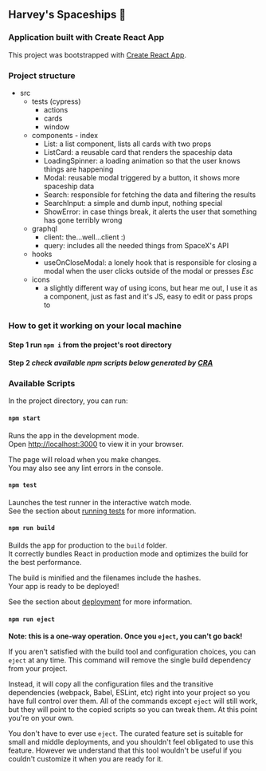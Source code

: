 ## Harvey's Spaceships 🚀

### Application built with Create React App

This project was bootstrapped with [Create React App](https://github.com/facebook/create-react-app).

### Project structure

-   src
    -   tests (cypress)
        -   actions
        -   cards
        -   window
    -   components - index
        -   List: a list component, lists all cards with two props
        -   ListCard: a reusable card that renders the spaceship data
        -   LoadingSpinner: a loading animation so that the user knows things are happening
        -   Modal: reusable modal triggered by a button, it shows more spaceship data
        -   Search: responsible for fetching the data and filtering the results
        -   SearchInput: a simple and dumb input, nothing special
        -   ShowError: in case things break, it alerts the user that something has gone terribly wrong
    -   graphql
        -   client: the...well...client :)
        -   query: includes all the needed things from SpaceX's API
    -   hooks
        -   useOnCloseModal: a lonely hook that is responsible for closing a modal when the user clicks outside of the modal or presses _Esc_
    -   icons
        -   a slightly different way of using icons, but hear me out, I use it as a component, just as fast and it's JS, easy to edit or pass props to

### How to get it working on your local machine

#### Step 1 run `npm i` from the project's root directory

#### Step 2 _check available npm scripts below generated by [CRA](https://github.com/facebook/create-react-app)_

### Available Scripts

In the project directory, you can run:

#### `npm start`

Runs the app in the development mode.\
Open [http://localhost:3000](http://localhost:3000) to view it in your browser.

The page will reload when you make changes.\
You may also see any lint errors in the console.

#### `npm test`

Launches the test runner in the interactive watch mode.\
See the section about [running tests](https://facebook.github.io/create-react-app/docs/running-tests) for more information.

#### `npm run build`

Builds the app for production to the `build` folder.\
It correctly bundles React in production mode and optimizes the build for the best performance.

The build is minified and the filenames include the hashes.\
Your app is ready to be deployed!

See the section about [deployment](https://facebook.github.io/create-react-app/docs/deployment) for more information.

#### `npm run eject`

**Note: this is a one-way operation. Once you `eject`, you can't go back!**

If you aren't satisfied with the build tool and configuration choices, you can `eject` at any time. This command will remove the single build dependency from your project.

Instead, it will copy all the configuration files and the transitive dependencies (webpack, Babel, ESLint, etc) right into your project so you have full control over them. All of the commands except `eject` will still work, but they will point to the copied scripts so you can tweak them. At this point you're on your own.

You don't have to ever use `eject`. The curated feature set is suitable for small and middle deployments, and you shouldn't feel obligated to use this feature. However we understand that this tool wouldn't be useful if you couldn't customize it when you are ready for it.
